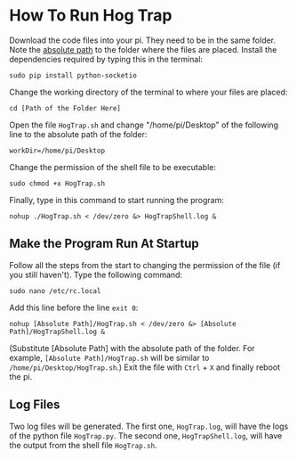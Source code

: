 How To Run Hog Trap
===============
Download the code files into your pi. They need to be in the same folder. Note the [absolute path](https://www.linux.com/tutorials/absolute-path-vs-relative-path-linuxunix/) to the folder where the files are placed. Install the dependencies required by typing this in the terminal:
    
    sudo pip install python-socketio

Change the working directory of the terminal to where your files are placed:

    cd [Path of the Folder Here]

Open the file `HogTrap.sh` and change "/home/pi/Desktop" of the following line to the absolute path of the folder:

    workDir=/home/pi/Desktop


Change the permission of the shell file to be executable:

    sudo chmod +x HogTrap.sh

Finally, type in this command to start running the program:

    nohup ./HogTrap.sh < /dev/zero &> HogTrapShell.log &

Make the Program Run At Startup
---
Follow all the steps from the start to changing the permission of the file (if you still haven't). Type the following command:

    sudo nano /etc/rc.local

Add this line before the line `exit 0`:

    nohup [Absolute Path]/HogTrap.sh < /dev/zero &> [Absolute Path]/HogTrapShell.log &

(Substitute [Absolute Path] with the absolute path of the folder. For example, `[Absolute Path]/HogTrap.sh` will be similar to `/home/pi/Desktop/HogTrap.sh`.) Exit the file with `Ctrl` + `X` and finally reboot the pi.

Log Files
---
Two log files will be generated. The first one, `HogTrap.log`, will have the logs of the python file `HogTrap.py`. The second one, `HogTrapShell.log`, will have the output from the shell file `HogTrap.sh`.
